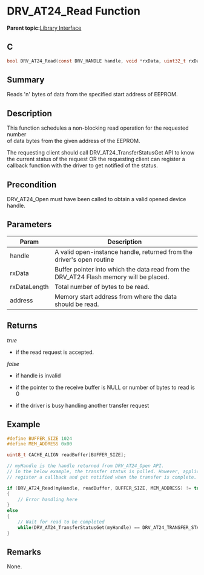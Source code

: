 # DRV\_AT24\_Read Function

**Parent topic:**[Library Interface](GUID-354A36E3-7E0B-4DD0-8485-DDFD792B525C.md)

## C

```c
bool DRV_AT24_Read(const DRV_HANDLE handle, void *rxData, uint32_t rxDataLength, uint32_t address )
```

## Summary

Reads 'n' bytes of data from the specified start address of EEPROM.

## Description

This function schedules a non-blocking read operation for the requested number<br />of data bytes from the given address of the EEPROM.

The requesting client should call DRV\_AT24\_TransferStatusGet API to know<br />the current status of the request OR the requesting client can register a<br />callback function with the driver to get notified of the status.

## Precondition

DRV\_AT24\_Open must have been called to obtain a valid opened device handle.

## Parameters

|Param|Description|
|-----|-----------|
|handle|A valid open-instance handle, returned from the driver's open routine|
|rxData|Buffer pointer into which the data read from the DRV\_AT24 Flash memory will be placed.|
|rxDataLength|Total number of bytes to be read.|
|address|Memory start address from where the data should be read.|

## Returns

*true*

-   if the read request is accepted.


*false*

-   if handle is invalid

-   if the pointer to the receive buffer is NULL or number of bytes to read is 0

-   if the driver is busy handling another transfer request


## Example

```c
#define BUFFER_SIZE 1024
#define MEM_ADDRESS 0x00

uint8_t CACHE_ALIGN readBuffer[BUFFER_SIZE];

// myHandle is the handle returned from DRV_AT24_Open API.
// In the below example, the transfer status is polled. However, application can
// register a callback and get notified when the transfer is complete.

if (DRV_AT24_Read(myHandle, readBuffer, BUFFER_SIZE, MEM_ADDRESS) != true)
{
    // Error handling here
}
else
{
    // Wait for read to be completed
    while(DRV_AT24_TransferStatusGet(myHandle) == DRV_AT24_TRANSFER_STATUS_BUSY);
}

```

## Remarks

None.

